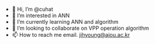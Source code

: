 - 👋 Hi, I’m @cuhat
- 👀 I’m interested in ANN
- 🌱 I’m currently learning ANN and algorithm
- 💞️ I’m looking to collaborate on VPP operation algorithm
- 📫 How to reach me email. jihyoung@ajou.ac.kr

<!---
cuhat/cuhat is a ✨ special ✨ repository because its `README.md` (this file) appears on your GitHub profile.
You can click the Preview link to take a look at your changes.
--->
